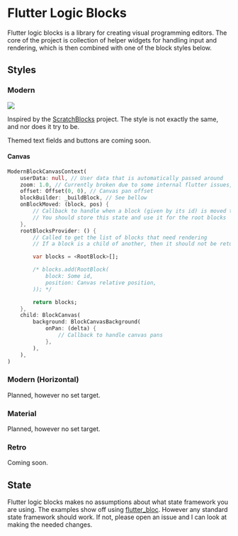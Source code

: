 # Flutter Logic Blocks
Flutter logic blocks is a library for creating visual programming editors. The core of the project is collection of helper widgets for handling input and rendering, which is then combined with one of the block styles below.


## Styles


### Modern
![](https://raw.githubusercontent.com/csnewman/flutter_logicblocks/master/imgs/modern.png)

Inspired by the [ScratchBlocks](https://github.com/LLK/scratch-blocks) project. The style is not exactly the same, and nor does it try to be.

Themed text fields and buttons are coming soon.

#### Canvas
```dart
ModernBlockCanvasContext(
    userData: null, // User data that is automatically passed around
    zoom: 1.0, // Currently broken due to some internal flutter issues, keep at 1.0
    offset: Offset(0, 0), // Canvas pan offset
    blockBuilder: _buildBlock, // See bellow
    onBlockMoved: (block, pos) {
        // Callback to handle when a block (given by its id) is moved to a position (canvas relative)
        // You should store this state and use it for the root blocks
    },
    rootBlocksProvider: () {
        // Called to get the list of blocks that need rendering
        // If a block is a child of another, then it should not be returned here

        var blocks = <RootBlock>[];

        /* blocks.add(RootBlock(
            block: Some id,
            position: Canvas relative position,
        )); */

        return blocks;
    },
    child: BlockCanvas(
        background: BlockCanvasBackground(
            onPan: (delta) {
                // Callback to handle canvas pans
            },
        ),
    ),
)
```

### Modern (Horizontal)
Planned, however no set target.

### Material
Planned, however no set target.

### Retro
Coming soon.

## State
Flutter logic blocks makes no assumptions about what state framework you are using. The examples show off using [flutter_bloc](https://pub.dev/packages/flutter_bloc). However any standard state framework should work. If not, please open an issue and I can look at making the needed changes.
